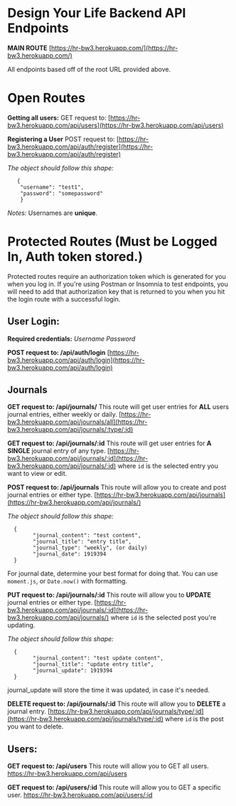 # Design Your Life Backend API Endpoints

**MAIN ROUTE**
[https://hr-bw3.herokuapp.com/](https://hr-bw3.herokuapp.com/)

All endpoints based off of the root URL provided above.

# Open Routes

**Getting all users:**
GET request to:
[https://hr-bw3.herokuapp.com/api/users](https://hr-bw3.herokuapp.com/api/users)

**Registering a User**
POST request to:
[https://hr-bw3.herokuapp.com/api/auth/register](https://hr-bw3.herokuapp.com/api/auth/register)

_The object should follow this shape:_

       {
        "username": "test1",
        "password": "somepassword"
        }

_Notes:_
Usernames are **unique**.

# Protected Routes (Must be Logged In, Auth token stored.)

Protected routes require an authorization token which is generated for you when you log in. If you're using Postman or Insomnia to test endpoints, you will need to add that authorization key that is returned to you when you hit the login route with a successful login.

## **User Login:**

**Required credentials:**
_Username
Password_

**POST request to: /api/auth/login**
[https://hr-bw3.herokuapp.com/api/auth/login](https://hr-bw3.herokuapp.com/api/auth/login)

## Journals

**GET request to: /api/journals/**
This route will get user entries for **ALL** users journal entries, either weekly or daily.
[https://hr-bw3.herokuapp.com/api/journals/all](https://hr-bw3.herokuapp.com/api/journals/:type/:id)

**GET request to: /api/journals/:id**
This route will get user entries for **A SINGLE** journal entry of any type.
[https://hr-bw3.herokuapp.com/api/journals/:id](https://hr-bw3.herokuapp.com/api/journals/:id) where `id` is the selected entry you want to view or edit.

**POST request to: /api/journals**
This route will allow you to create and post journal entries or either type.
[https://hr-bw3.herokuapp.com/api/journals](https://hr-bw3.herokuapp.com/api/journals/)

_The object should follow this shape:_

      {
    	    "journal_content": "test content",
    	    "journal_title": "entry title",
    	    "journal_type": "weekly", (or daily)
    	    "journal_date": 1919394
      }


For journal date, determine your best format for doing that. You can use `moment.js`, or `Date.now()` with formatting.

**PUT request to: /api/journals/:id**
This route will allow you to **UPDATE** journal entries or either type.
[https://hr-bw3.herokuapp.com/api/journals/:id](https://hr-bw3.herokuapp.com/api/journals/) where `id` is the selected post you're updating.

_The object should follow this shape:_

      {
    	    "journal_content": "test update content",
    	    "journal_title": "update entry title",
    	    "journal_update": 1919394
      }


journal_update will store the time it was updated, in case it's needed.

**DELETE request to: /api/journals/:id**
This route will allow you to **DELETE** a journal entry.
[https://hr-bw3.herokuapp.com/api/journals/type/:id](https://hr-bw3.herokuapp.com/api/journals/type/:id) where `id` is the post you want to delete.

## **Users:**

**GET request to: /api/users**
This route will allow you to GET all users.
https://hr-bw3.herokuapp.com/api/users

**GET request to: /api/users/:id**
This route will allow you to GET a specific user.
https://hr-bw3.herokuapp.com/api/users/:id

